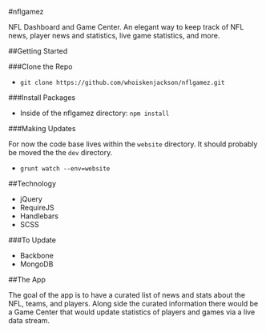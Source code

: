 #nflgamez

NFL Dashboard and Game Center. An elegant way to keep track of NFL news, player news and statistics, live game statistics, and more.

##Getting Started

###Clone the Repo

* `git clone https://github.com/whoiskenjackson/nflgamez.git`

###Install Packages

* Inside of the nflgamez directory: `npm install`

###Making Updates

For now the code base lives within the `website` directory. It should probably be moved the the `dev` directory.

* `grunt watch --env=website`

##Technology

* jQuery
* RequireJS
* Handlebars
* SCSS

###To Update

* Backbone
* MongoDB

##The App

The goal of the app is to have a curated list of news and stats about the NFL, teams, and players. Along side the curated information there would be a Game Center that would update statistics of players and games via a live data stream.
